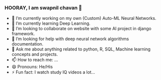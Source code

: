 ### HOORAY, I am swapnil chavan 👋

- 🔭 I’m currently working on my own (Custom) Auto-ML Neural Networks.
- 🌱 I’m currently learning Deep Learning.
- 👯 I’m looking to collaborate on website with some AI project in django framework.
- 🤔 I’m looking for help with deep neural network algorithms documentation.
- 💬 Ask me about anything related to python, R, SQL, Machine learning concepts and projects.
- 📫 How to reach me: ...
- 😄 Pronouns: He/His
- ⚡ Fun fact: I watch study IQ videos a lot...



